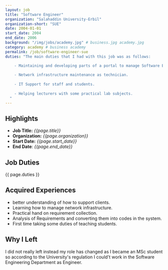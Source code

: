```yaml
---
layout: job
title: "Software Engineer"
organization: "Salahaddin University-Erbil"
organization-short: "SUE"
date: 2004-01-01
start_date: 2004
end_date: 2006
background: "/img/jobs/academy.jpg" # business.jpg academy.jpg
category: academy # business academy
permalink: /job/software-engineer-sue
duties: "The main duties that I had with this job was as follows:

    - Maintaining and developing parts of a portal to manage Software Engineering Department activities.
  
    - Network infrastructure maintenance as technician.
  
    - IT Support for staff and students.
  
    - Helping lecturers with some practical lab subjects.
  "
---
```


<style>
  li p {
    margin: 0px;
    padding: 0px;
  }
</style>


## Highlights

- **Job Title:** _{{page.title}}_
- **Organization:** _{{page.organization}}_
- **Start Date:** _{{page.start_date}}_
- **End Date**: _{{page.end_date}}_

## Job Duties

{{ page.duties }}

## Acquired Experiences

- better understanding of how to support clients.
- Learning how to manage network infrastructure.
- Practical hand on requirement collection.
- Analysis of Requirements and converting them into codes in the system.
- First time taking some duties of teaching students.

## Why I Left

I did not really left instead my role has changed as I became an MSc student so according to the University's regulation I could't work in the Software Engineering Department as Engineer.
